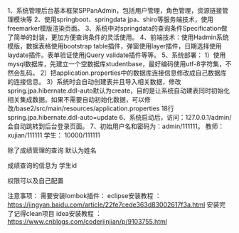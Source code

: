 1、系统管理后台基本框架SPPanAdmin，包括用户管理，角色管理，资源链接管理模块等
2、使用springboot、springdata jpa、shiro等服务端技术，使用freemarker模版渲染页面。
3、系统中对springdata的查询条件Specification做了简单的封装，更加方便查询条件的灵活使用。
4、前端技术：使用Hadmin系统模版，数据表格使用bootstrap table插件，弹窗使用layer插件，日期选择使用laydate插件。表单验证使用jQuery validate插件等等。
5、系统部署：
    1）使用mysql数据库，先建立一个空数据库studentbase，最好编码使用utf-8字符集，不然会乱码。
    2）把application.properties中的数据库连接信息修改成自己数据库的连接信息。
    3）系统时会自动创建表并且导入相关数据，修改spring.jpa.hibernate.ddl-auto默认为create，目的是让系统自动建表同时初始化相关集成数据。如果不需要自动初始化数据，可以修改/base2/src/main/resources/application.properties   18行 spring.jpa.hibernate.ddl-auto=update
6、系统启动后，访问：127.0.0.1/admin/会自动跳转到后台登录页面。
7、初始用户名和密码为：admin/111111。  教师：xujian/111111   学生： 10000/111111

除了成绩管理的查询 默认为姓名


成绩查询的信息为 学生id

    
权限可以及自己配置


注意事项：
	需要安装lombok插件：
		eclipse安装教程 ：https://jingyan.baidu.com/article/22fe7cede363d83002617f3a.html    安装完了记得clean项目
		idea安装教程 ： https://www.cnblogs.com/coderjinjian/p/9103755.html   
		